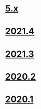 # [5.x](5.x.md)
# [2021.4](2021.4.md)
# [2021.3](2021.3.md)
# [2020.2](2020.2.md)
# [2020.1](2020.1.md)
